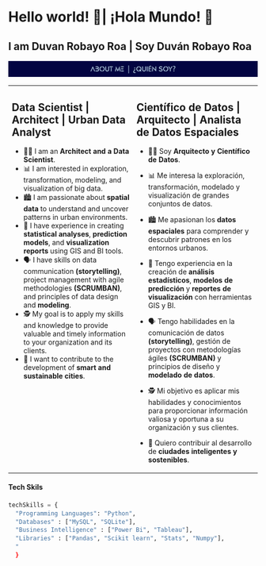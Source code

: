 
# Hello world! 👋| ¡Hola Mundo! 👋
## I am Duvan Robayo Roa | Soy Duván Robayo Roa 

![About](About-me.jpg)
<table style="border: none">
  <tr>
  <td width="50%" valign="top">

## Data Scientist | Architect | Urban Data Analyst

- 👨‍💼 I am an **Architect and a Data Scientist**.
- 📊 I am interested in exploration, transformation, modeling, and visualization of big data.
- 🏙️ I am passionate about **spatial data** to understand and uncover patterns in urban environments.
- 🧠 I have experience in creating **statistical analyses**, **prediction models**, and **visualization reports** using GIS and BI tools.
- 🗣️ I have skills on data communication **(storytelling)**, project management with agile methodologies **(SCRUMBAN)**, and principles of data design and **modeling**.
- 🕵️ My goal is to apply my skills and knowledge to provide valuable and timely information to your organization and its clients.
- 🔮 I want to contribute to the development of **smart and sustainable cities**.
  </td>
  <td width="50%" valign="top">

## Científico de Datos | Arquitecto | Analista de Datos Espaciales

- 👨‍💼 Soy **Arquitecto y Científico de Datos**.
- 📊 Me interesa la exploración, transformación, modelado y visualización de grandes conjuntos de datos.
- 🏙️ Me apasionan los **datos espaciales** para comprender y descubrir patrones en los entornos urbanos.
- 🧠 Tengo experiencia en la creación de **análisis estadísticos**, **modelos de predicción** y **reportes de visualización** con herramientas GIS y BI.
- 🗣️ Tengo habilidades en la comunicación de datos **(storytelling)**, gestión de proyectos con metodologías ágiles **(SCRUMBAN)** y principios de diseño y **modelado de datos**.
- 🕵️ Mi objetivo es aplicar mis habilidades y conocimientos para proporcionar información valiosa y oportuna a su organización y sus clientes.
- 🔮 Quiero contribuir al desarrollo de **ciudades inteligentes y sostenibles**.

  </td>
  </tr>
</table>

#### Tech Skils
```python
techSkills = {
  "Programming Languages": "Python",
  "Databases" : ["MySQL", "SQLite"],
  "Business Intelligence" : ["Power Bi", "Tableau"],
  "Libraries" : ["Pandas", "Scikit learn", "Stats", "Numpy"],
  "
  }

```
